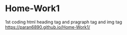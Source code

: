# Home-Work1
1st coding html heading tag and pragraph tag and img tag
https://paran6890.github.io/Home-Work1/
